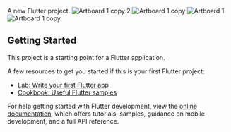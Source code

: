 A new Flutter project.
![Artboard 1 copy 2](https://github.com/user-attachments/assets/1cdc7e68-cbfe-466e-a342-3de1353870f3)
![Artboard 1 copy](https://github.com/user-attachments/assets/86e7a200-d04f-49a6-83f0-f7743e6f2533)
![Artboard 1](https://github.com/user-attachments/assets/aa135944-a13d-4a8f-a104-9244625ab7a6)
![Artboard 1 copy](https://github.com/user-attachments/assets/85663bba-4a2d-4ec7-a47c-c07bb57910a8)

## Getting Started

This project is a starting point for a Flutter application.

A few resources to get you started if this is your first Flutter project:

- [Lab: Write your first Flutter app](https://docs.flutter.dev/get-started/codelab)
- [Cookbook: Useful Flutter samples](https://docs.flutter.dev/cookbook)

For help getting started with Flutter development, view the
[online documentation](https://docs.flutter.dev/), which offers tutorials,
samples, guidance on mobile development, and a full API reference.

